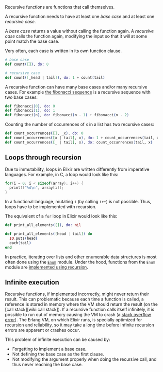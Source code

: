 Recursive functions are functions that call themselves.

A recursive function needs to have at least one _base case_ and at least one _recursive case_.

A _base case_ returns a value without calling the function again. A _recursive case_ calls the function again, modifying the input so that it will at some point match the base case.

Very often, each case is written in its own function clause.

```elixir
# base case
def count([]), do: 0

# recursive case
def count([_head | tail]), do: 1 + count(tail)
```

A recursive function can have many base cases and/or many recursive cases. For example [the fibonacci sequence][fibonacci] is a recursive sequence with two base cases:

```elixir
def fibonacci(0), do: 0
def fibonacci(1), do: 1
def fibonacci(n), do: fibonacci(n - 1) + fibonacci(n - 2)
```

Counting the number of occurrences of x in a list has two recursive cases:

```elixir
def count_occurrences([], _x), do: 0
def count_occurrences([x | tail], x), do: 1 + count_occurrences(tail, x)
def count_occurrences([_ | tail], x), do: count_occurrences(tail, x)
```

## Loops through recursion

Due to immutability, loops in Elixir are written differently from imperative languages. For example, in C, a loop would look like this:

```c
for(i = 0; i < sizeof(array); i++) {
  printf("%d\n", array[i]);
}
```

In a functional language, mutating `i` (by calling `i++`) is not possible. Thus, loops have to be implemented with recursion.

The equivalent of a `for` loop in Elixir would look like this:

```elixir
def print_all_elements([]), do: nil

def print_all_elements([head | tail]) do
  IO.puts(head)
  each(tail)
end
```

In practice, iterating over lists and other enumerable data structures is most often done using the [`Enum`][module-enum] module. Under the hood, functions from the `Enum` module are [implemented using recursion][enumerable-list-reduce-implementation].

## Infinite execution

Recursive functions, if implemented incorrectly, might never return their result. This can problematic because each time a function is called, a reference is stored in memory where the VM should return the result (on the [call stack][wiki call stack]). If a recursive function calls itself infinitely, it is possible to run out of memory causing the VM to crash (a [stack overflow error][wiki-stack-overflow]). The Erlang VM, on which Elixir runs, is specially optimized for recursion and reliability, so it may take a long time before infinite recursion errors are apparent or crashes occur.

This problem of infinite execution can be caused by:

- Forgetting to implement a base case.
- Not defining the base case as the first clause.
- Not modifying the argument properly when doing the recursive call, and thus never reaching the base case.

[fibonacci]: https://en.wikipedia.org/wiki/Fibonacci_number
[module-enum]: https://hexdocs.pm/elixir/Enum.html
[enumerable-list-reduce-implementation]: https://github.com/elixir-lang/elixir/blob/291ebf7458bb588be64e0a65afc1b9fd51ebc4dc/lib/elixir/lib/enum.ex#L3767-L3768
[wiki-call-stack]: https://en.wikipedia.org/wiki/Call_stack
[wiki-stack-overflow]: https://en.wikipedia.org/wiki/Stack_overflow

